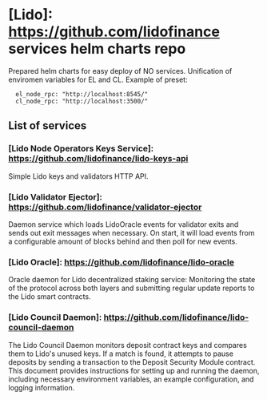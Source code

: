 # [Lido]: https://github.com/lidofinance services helm charts repo

Prepared helm charts for easy deploy of NO services. Unification of enviromen variables for EL and CL. Example of preset:

```
  el_node_rpc: "http://localhost:8545/"
  cl_node_rpc: "http://localhost:3500/"
```

## List of services

### [Lido Node Operators Keys Service]: https://github.com/lidofinance/lido-keys-api

Simple Lido keys and validators HTTP API.

### [Lido Validator Ejector]: https://github.com/lidofinance/validator-ejector

Daemon service which loads LidoOracle events for validator exits and sends out exit messages when necessary.
On start, it will load events from a configurable amount of blocks behind and then poll for new events.

### [Lido Oracle]: https://github.com/lidofinance/lido-oracle

Oracle daemon for Lido decentralized staking service: Monitoring the state of the protocol across both layers and submitting regular update reports to the Lido smart contracts.

### [Lido Council Daemon]: https://github.com/lidofinance/lido-council-daemon

The Lido Council Daemon monitors deposit contract keys and compares them to Lido's unused keys. If a match is found, it attempts to pause deposits by sending a transaction to the Deposit Security Module contract. This document provides instructions for setting up and running the daemon, including necessary environment variables, an example configuration, and logging information.
